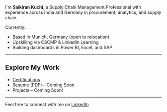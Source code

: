 

I'm **Saikiran Kuchi**, a Supply Chain Management Professional with experience across India and Germany in procurement, analytics, and supply chain.

Currently:
- Based in Munich, Germany (open to relocation)
- Upskilling via CSCMP & LinkedIn Learning
- Building dashboards in Power BI, Excel, and SAP

---

## Explore My Work

- [Certifications](./certifications.md)
- [Resume (PDF)](resume.pdf) – Coming Soon
- Projects – Coming Soon!

---

Feel free to connect with me on [LinkedIn](https://www.linkedin.com/in/saikuchi)

